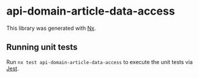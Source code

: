 # api-domain-article-data-access

This library was generated with [Nx](https://nx.dev).

## Running unit tests

Run `nx test api-domain-article-data-access` to execute the unit tests via [Jest](https://jestjs.io).
